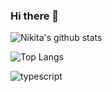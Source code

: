 ### Hi there 👋

![Nikita's github stats](https://github-readme-stats.vercel.app/api?username=solnikita&count_private=true&show_icons=true&theme=radical)

![Top Langs](https://github-readme-stats.vercel.app/api/top-langs/?username=solnikita&hide=TeX&layout=compact) 

![typescript]({https://img.shields.io/badge/TypeScript-007ACC?style=for-the-badge&logo=typescript&logoColor=white})

<!--
**sol-nikita/sol-nikita** is a ✨ _special_ ✨ repository because its `README.md` (this file) appears on your GitHub profile.

Here are some ideas to get you started:

- 🔭 I’m currently working on ...
- 🌱 I’m currently learning ...
- 👯 I’m looking to collaborate on ...
- 🤔 I’m looking for help with ...
- 💬 Ask me about ...
- 📫 How to reach me: ...
- 😄 Pronouns: ...
- ⚡ Fun fact: ...
-->
